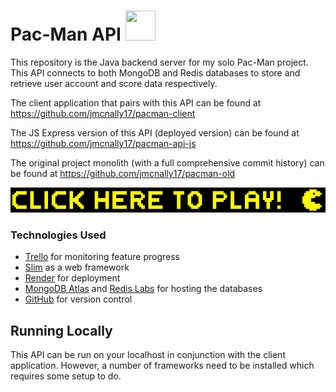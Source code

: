 # Pac-Man API <img width="48" height="48" src="https://cdn.jsdelivr.net/gh/devicons/devicon/icons/java/java-original-wordmark.svg" />

This repository is the Java backend server for my solo Pac-Man project. This API connects to both MongoDB and Redis databases to store and retrieve user account and score data respectively.

The client application that pairs with this API can be found at https://github.com/jmcnally17/pacman-client

The JS Express version of this API (deployed version) can be found at https://github.com/jmcnally17/pacman-api-js

The original project monolith (with a full comprehensive commit history) can be found at https://github.com/jmcnally17/pacman-old

[<img src="./images/pacman-play-button.png">](https://pacman-js92.onrender.com)

### Technologies Used

- [Trello](https://trello.com/) for monitoring feature progress
- [Slim](https://www.slimframework.com/) as a web framework
- [Render](https://render.com/) for deployment
- [MongoDB Atlas](https://www.mongodb.com/atlas/database) and [Redis Labs](https://redis.com/) for hosting the databases
- [GitHub](https://github.com/) for version control

## Running Locally

This API can be run on your localhost in conjunction with the client application. However, a number of frameworks need to be installed which requires some setup to do.
